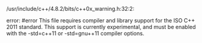 /usr/include/c++/4.8.2/bits/c++0x_warning.h:32:2:

error: #error This file requires compiler and library support for the ISO C++ 2011 standard. 
This support is currently experimental, and must be enabled with the -std=c++11 or -std=gnu++11 compiler options.
